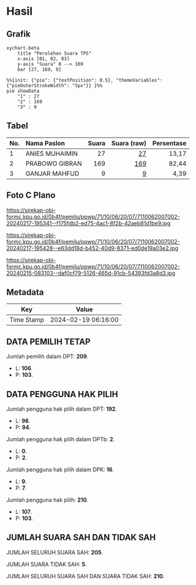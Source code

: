 # Hasil

## Grafik

```mermaid
xychart-beta
    title "Perolehan Suara TPS"
    x-axis [01, 02, 03]
    y-axis "Suara" 0 --> 169
    bar [27, 169, 9]
```

```mermaid
%%{init: {"pie": {"textPosition": 0.5}, "themeVariables": {"pieOuterStrokeWidth": "5px"}} }%%
pie showData
    "1" : 27
    "2" : 169
    "3" : 9
```

## Tabel

| No. | Nama Paslon    | Suara | Suara (raw) | Persentase |
|:--- |:-------------- | -----:| -----------:| ----------:|
| 1   | ANIES MUHAIMIN | 27    | [27][p-1]   | 13,17      |
| 2   | PRABOWO GIBRAN | 169   | [169][p-2]  | 82,44      |
| 3   | GANJAR MAHFUD  | 9     | [9][p-3]    | 4,39       |


[p-1]: https://github.com/gigit-pemilu/pemilu-2024-71-sulawesi-utara/blob/main/pilpres/hitung-suara/sub/71-sulawesi-utara/sub/10-bolaang-mongondow-timur/sub/06-motongkad/sub/2007-molobog/sub/002-tps/sub/paslon-1.txt
[p-2]: https://github.com/gigit-pemilu/pemilu-2024-71-sulawesi-utara/blob/main/pilpres/hitung-suara/sub/71-sulawesi-utara/sub/10-bolaang-mongondow-timur/sub/06-motongkad/sub/2007-molobog/sub/002-tps/sub/paslon-2.txt
[p-3]: https://github.com/gigit-pemilu/pemilu-2024-71-sulawesi-utara/blob/main/pilpres/hitung-suara/sub/71-sulawesi-utara/sub/10-bolaang-mongondow-timur/sub/06-motongkad/sub/2007-molobog/sub/002-tps/sub/paslon-3.txt

## Foto C Plano

https://sirekap-obj-formc.kpu.go.id/0b4f/pemilu/ppwp/71/10/06/20/07/7110062007002-20240217-195341--f175fdb2-ed75-4ac1-8f2b-42aeb81d1be9.jpg

https://sirekap-obj-formc.kpu.go.id/0b4f/pemilu/ppwp/71/10/06/20/07/7110062007002-20240217-195428--e63dd18d-b452-40d9-8371-ed0de19a03e2.jpg

https://sirekap-obj-formc.kpu.go.id/0b4f/pemilu/ppwp/71/10/06/20/07/7110062007002-20240215-083103--daf0cf79-5126-465d-91cb-54393fd3a8d3.jpg


## Metadata

| Key        | Value               |
| ---------- | ------------------- |
| Time Stamp | 2024-02-19 06:16:00 |


## DATA PEMILIH TETAP

Jumlah pemilih dalam DPT: **209**.
 * L: **106**.
 * P: **103**.

## DATA PENGGUNA HAK PILIH

Jumlah pengguna hak pilih dalam DPT: **192**.
 * L: **98**.
 * P: **94**.

Jumlah pengguna hak pilih dalam DPTb: **2**.
 * L: **0**.
 * P: **2**.

Jumlah pengguna hak pilih dalam DPK: **16**.
 * L: **9**.
 * P: **7**.

Jumlah pengguna hak pilih: **210**.
 * L: **107**.
 * P: **103**.

## JUMLAH SUARA SAH DAN TIDAK SAH

JUMLAH SELURUH SUARA SAH: **205**.

JUMLAH SUARA TIDAK SAH: **5**.

JUMLAH SELURUH SUARA SAH DAN SUARA TIDAK SAH: **210**.


